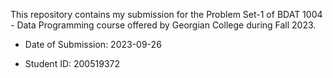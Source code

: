 This repository contains my submission for the Problem Set-1 of BDAT 1004 - Data Programming course offered by Georgian College during Fall 2023. 

* Date of Submission: 2023-09-26

* Student ID: 200519372
